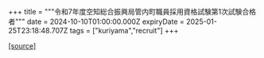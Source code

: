 +++
title = """令和7年度空知総合振興局管内町職員採用資格試験第1次試験合格者"""
date = 2024-10-10T01:00:00.000Z
expiryDate = 2025-01-25T23:18:48.707Z
tags = ["kuriyama","recruit"]
+++


[[source]](https://www.town.kuriyama.hokkaido.jp/site/saiyou/29107.html)
